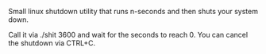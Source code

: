 Small linux shutdown utility that runs n-seconds and then shuts your system down.

Call it via ./shit 3600 and wait for the seconds to reach 0.
You can cancel the shutdown via CTRL+C.
